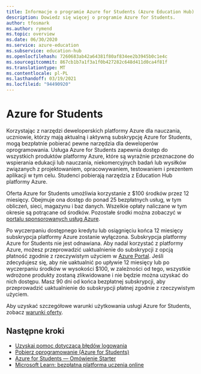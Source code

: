 ```yaml
---
title: Informacje o programie Azure for Students (Azure Education Hub)
description: Dowiedz się więcej o programie Azure for Students.
author: tfosmark
ms.author: rymend
ms.topic: overview
ms.date: 06/30/2020
ms.service: azure-education
ms.subservice: education-hub
ms.openlocfilehash: 7260683ab42a64381f80af834ee2b3945b0c1e4c
ms.sourcegitcommit: 867cb1b7a1f3a1f0b427282c648d411d0ca4f81f
ms.translationtype: MT
ms.contentlocale: pl-PL
ms.lasthandoff: 03/19/2021
ms.locfileid: "94490920"
---
```

# <a name="azure-for-students"></a>Azure for Students

Korzystając z narzędzi deweloperskich platformy Azure dla nauczania, uczniowie, którzy mają aktualną i aktywną subskrypcję Azure for Students, mogą bezpłatnie pobierać pewne narzędzia dla deweloperów oprogramowania. Usługa Azure for Students zapewnia dostęp do wszystkich produktów platformy Azure, które są wyraźnie przeznaczone do wspierania edukacji lub nauczania, niekomercyjnych badań lub wysiłków związanych z projektowaniem, opracowywaniem, testowaniem i prezentem aplikacji w tym celu. Studenci pobierają narzędzia z Education Hub platformy Azure.

Oferta Azure for Students umożliwia korzystanie z $100 środków przez 12 miesięcy. Obejmuje ona dostęp do ponad 25 bezpłatnych usług, w tym obliczeń, sieci, magazynu i baz danych. Wszelkie opłaty naliczane w tym okresie są potrącane od środków. Pozostałe środki można zobaczyć w [portalu sponsorowanych usług Azure](https://www.microsoftazuresponsorships.com/).

Po wyczerpaniu dostępnego kredytu lub osiągnięciu końca 12 miesięcy subskrypcja platformy Azure zostanie wyłączona. Subskrypcja platformy Azure for Students nie jest odnawiana. Aby nadal korzystać z platformy Azure, możesz przeprowadzić uaktualnienie do subskrypcji z opcją płatność zgodnie z rzeczywistym użyciem w [Azure Portal](https://portal.azure.com/#blade/Microsoft_Azure_Billing/SubscriptionsBlade). Jeśli zdecydujesz się, aby nie uaktualnić po upływie 12 miesięcy lub po wyczerpaniu środków w wysokości $100, w zależności od tego, wszystkie wdrożone produkty zostaną zlikwidowane i nie będzie można uzyskać do nich dostępu. Masz 90 dni od końca bezpłatnej subskrypcji, aby przeprowadzić uaktualnienie do subskrypcji płatnej zgodnie z rzeczywistym użyciem.

Aby uzyskać szczegółowe warunki użytkowania usługi Azure for Students, zobacz [warunki oferty](https://azure.microsoft.com/offers/ms-azr-0170p/).


## <a name="next-steps"></a>Następne kroki
- [Uzyskaj pomoc dotyczącą błędów logowania](troubleshoot-login.md)
- [Pobierz oprogramowanie (Azure for Students)](download-software.md)
- [Azure for Students — Omówienie Starter](azure-students-starter-program.md)
- [Microsoft Learn: bezpłatna platforma uczenia online](/learn/)
